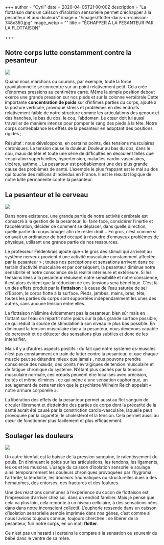 +++
author = "Cyril"
date = 2020-04-06T21:00:00Z
description = "La flottaison dans un caisson d'isolation sensorielle permet d'échapper à la pesanteur et aux douleurs"
image = "/images/flotter-dans-un-caisson-748x350.jpg"
image_webp = ""
title = "ÉCHAPPER À LA PESANTEUR PAR LA FLOTTAISON"

+++
## Notre corps lutte constamment contre la pesanteur

![](/images/la-pesanteur-300x169.jpg)

Quand nous marchons ou courons, par exemple, toute la force gravitationnelle se concentre sur un point relativement petit. Cela crée d’énormes pressions au centimètre carré. Même la simple position debout exerce une grande pression sur nos pieds et sur la colonne vertébrale.Cette importante **concentration de poids** sur d’infimes parties du corps, ajouté à la posture verticale, provoque stress et problèmes en des endroits relativement faible de notre structure comme les articulations des genoux et des hanches, le bas du dos, le cou, l’abdomen. Le cœur doit lui aussi travailler de manière intense pour pomper le sang des pieds à la tête. Notre corps contrebalance les effets de la pesanteur en adoptant des positions rigides ;

Résultat : nous développons, en certains points, des tensions musculaires chroniques. La tension cause la douleur. Douleur au bas du dos, dans le cou, maux de tête et toute une série de difficultés en découlent telles que :respiration superficielles, hypertension, maladies cardio-vasculaires, ulcères, asthme… La pesanteur est probablement une des plus grande cause des problèmes de santé. L’exemple le plus frappant est le mal au dos qui touche des millions d’individus en France. Il est le résultat logique de notre lutte permanente contre la pesanteur.

## La pesanteur et le cerveau

![](/images/pesanteur-cerveau-300x224.jpg)

Dans notre existence, une grande partie de notre activité cérébrale est consacré à la gestion de la pesanteur, lui faire face, considérer l’inertie et l’accélération, décider de comment se déplacer, dans quelle direction, quelle partie du corps bouger afin de rester droit… En gros, c’est comme si on avait un ordinateur de bord occupé à résoudre d’ennuyeux problèmes de physique, utilisant une grande partie de nos ressources.

Le professeur Feldenkrais ajoute que « le gros des stimuli qui arrivent au système nerveux provient d’une activité musculaire constamment affectée par la pesanteur » ; toutes nos perceptions et sensations arrivent dans ce terrain d’activité musculaire et par conséquent, la pesanteur diminue notre sensibilité et notre conscience de la réalité intérieure et extérieure. Si les tensions liées à la pesanteur réduisent notre sensibilité et notre conscience, il est alors évident que la réduction de ces tensions sera bénéfique. C’est là un des effets produit par la **flottaison** : à cause de l’eau saturée de sel d’Epsom, le corps flotte à la surface. Pieds, jambes, mains, bras, tête, toutes les parties du corps sont supportées indépendamment les unes des autres, sans aucune tension entre elles.

La flottaison n’élimine évidemment pas la pesanteur, bien sûr mais en flottant sur l’eau on répartit notre poids sur la plus grande surface possible, ce qui réduit la source de stimulation à son niveau le plus bas possible. En diminuant la tension musculaire due à la pesanteur, nous devenons capable de percevoir et de détecter des sensations plus subtiles et donc de les intensifier.

Mais il y a d’autres aspects positifs : du fait que notre système os-muscles n’est pas constamment en train de lutter contre la pesanteur, et que chaque muscle peut se détendre mieux que jamais , nous pouvons prendre conscience des nœuds, des points névralgiques de tension musculaire et de fatigue chronique du système. N’étant plus cachés par la tension musculaire normale, ces nœuds peuvent etre localisés avec précision, traités et même éliminés , ce qui mène à une sensation euphorique, un soulagement de cette tension que le psychiatre Wilhelm Reich appelait « notre armure corporelle ».

La libération des effets de la pesanteur permet aussi au flot sanguin de circuler librement et d’atteindre des parties de corps dont la précarité de la santé aurait été causé par la constriction cardio-vasculaire, laquelle peut provoquée par la cigarette, le cholestérol et la tension. Cela permet aussi au cœur de fonctionner plus facilement et plus efficacement.

## Soulager les douleurs

![](/images/douleurs-poids-300x147.jpg)

Un autre bienfait est la baisse de la pression sanguine, le ralentissement du pouls. En diminuant le poids sur les articulations, les tendons, les ligaments, les os et les muscles. L’usage du caisson d’isolation sensorielle soulage ainsi temporairement les douleurs chroniques provoquées par l’hygroma, l’arthrite, la tendinite, les douleurs traumatiques ou structurelles dues à des hématomes, des entorses, des fractures et des foulures.

Une des réactions communes à l’expérience du cocon de flottaison est l’impression d’arriver chez soi, dans un endroit familier. Mais je pense que cela va plus loin, cela remonte à un niveau cellulaire, à des sensations nées dans dans notre inconscient collectif. L’euphorie ressentie dans un caisson d’isolation sensorielle semble imprimée dans nos gènes, c’est comme si nous l’avions toujours connue, toujours cherchée : se libérer de la pesanteur, fuir notre corps, en un mot: **flotter**.

Ce n’est pas un hasard si certains le compare à la sensation ou souvenir du bébé dans le ventre de sa mère.